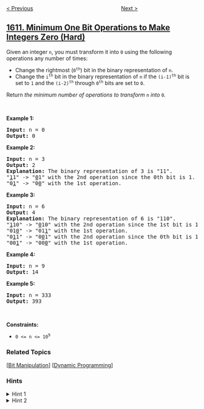 <!--|This file generated by command(leetcode description); DO NOT EDIT.    |-->
<!--+----------------------------------------------------------------------+-->
<!--|@author    openset <openset.wang@gmail.com>                           |-->
<!--|@link      https://github.com/openset                                 |-->
<!--|@home      https://github.com/openset/leetcode                        |-->
<!--+----------------------------------------------------------------------+-->

[< Previous](../maximum-number-of-visible-points "Maximum Number of Visible Points")
　　　　　　　　　　　　　　　　
[Next >](../check-if-two-expression-trees-are-equivalent "Check If Two Expression Trees are Equivalent")

## [1611. Minimum One Bit Operations to Make Integers Zero (Hard)](https://leetcode.com/problems/minimum-one-bit-operations-to-make-integers-zero "使整数变为 0 的最少操作次数")

<p>Given an integer <code>n</code>, you must transform it into <code>0</code> using the following operations any number of times:</p>

<ul>
	<li>Change the rightmost (<code>0<sup>th</sup></code>) bit in the binary representation of <code>n</code>.</li>
	<li>Change the <code>i<sup>th</sup></code> bit in the binary representation of <code>n</code> if the <code>(i-1)<sup>th</sup></code> bit is set to <code>1</code> and the <code>(i-2)<sup>th</sup></code> through <code>0<sup>th</sup></code> bits are set to <code>0</code>.</li>
</ul>

<p>Return <em>the minimum number of operations to transform </em><code>n</code><em> into </em><code>0</code><em>.</em></p>

<p>&nbsp;</p>
<p><strong>Example 1:</strong></p>

<pre>
<strong>Input:</strong> n = 0
<strong>Output:</strong> 0
</pre>

<p><strong>Example 2:</strong></p>

<pre>
<strong>Input:</strong> n = 3
<strong>Output:</strong> 2
<strong>Explanation:</strong> The binary representation of 3 is &quot;11&quot;.
&quot;<u>1</u>1&quot; -&gt; &quot;<u>0</u>1&quot; with the 2nd operation since the 0th bit is 1.
&quot;0<u>1</u>&quot; -&gt; &quot;0<u>0</u>&quot; with the 1st operation.
</pre>

<p><strong>Example 3:</strong></p>

<pre>
<strong>Input:</strong> n = 6
<strong>Output:</strong> 4
<strong>Explanation:</strong> The binary representation of 6 is &quot;110&quot;.
&quot;<u>1</u>10&quot; -&gt; &quot;<u>0</u>10&quot; with the 2nd operation since the 1st bit is 1 and 0th through 0th bits are 0.
&quot;01<u>0</u>&quot; -&gt; &quot;01<u>1</u>&quot; with the 1st operation.
&quot;0<u>1</u>1&quot; -&gt; &quot;0<u>0</u>1&quot; with the 2nd operation since the 0th bit is 1.
&quot;00<u>1</u>&quot; -&gt; &quot;00<u>0</u>&quot; with the 1st operation.
</pre>

<p><strong>Example 4:</strong></p>

<pre>
<strong>Input:</strong> n = 9
<strong>Output:</strong> 14
</pre>

<p><strong>Example 5:</strong></p>

<pre>
<strong>Input:</strong> n = 333
<strong>Output:</strong> 393
</pre>

<p>&nbsp;</p>
<p><strong>Constraints:</strong></p>

<ul>
	<li><code>0 &lt;= n &lt;= 10<sup>9</sup></code></li>
</ul>

### Related Topics
  [[Bit Manipulation](../../tag/bit-manipulation/README.md)]
  [[Dynamic Programming](../../tag/dynamic-programming/README.md)]

### Hints
<details>
<summary>Hint 1</summary>
The fastest way to convert n to zero is to remove all set bits starting from the leftmost one. Try some simple examples to learn the rule of how many steps are needed to remove one set bit.
</details>

<details>
<summary>Hint 2</summary>
consider n=2^k case first, then solve for all n.
</details>

